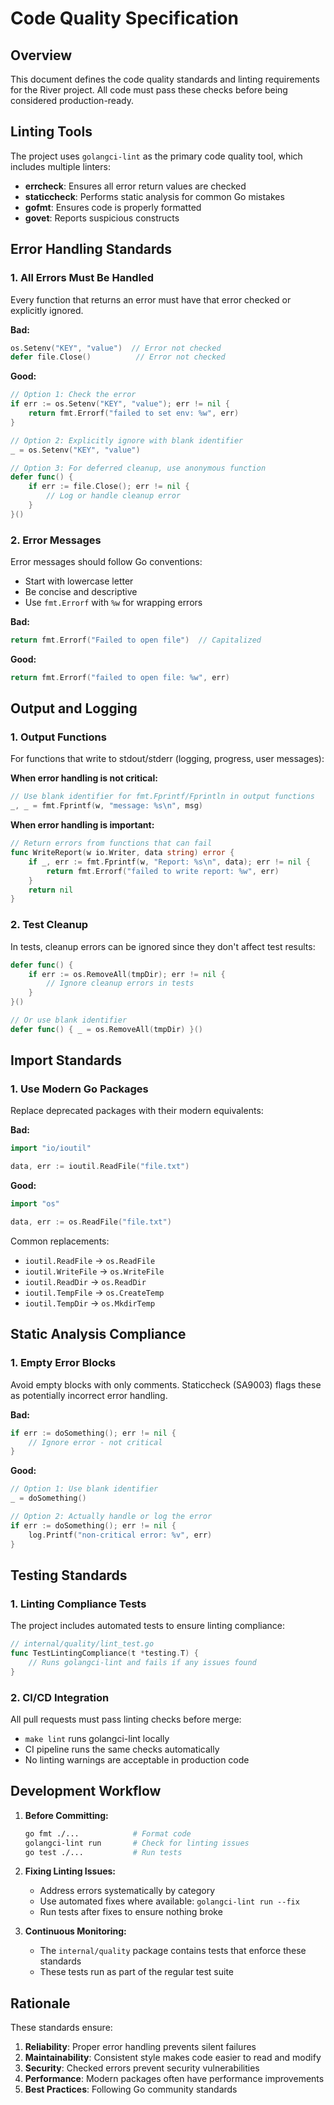 # Code Quality Specification

## Overview

This document defines the code quality standards and linting requirements for the River project. All code must pass these checks before being considered production-ready.

## Linting Tools

The project uses `golangci-lint` as the primary code quality tool, which includes multiple linters:

- **errcheck**: Ensures all error return values are checked
- **staticcheck**: Performs static analysis for common Go mistakes
- **gofmt**: Ensures code is properly formatted
- **govet**: Reports suspicious constructs

## Error Handling Standards

### 1. All Errors Must Be Handled

Every function that returns an error must have that error checked or explicitly ignored.

**Bad:**
```go
os.Setenv("KEY", "value")  // Error not checked
defer file.Close()          // Error not checked
```

**Good:**
```go
// Option 1: Check the error
if err := os.Setenv("KEY", "value"); err != nil {
    return fmt.Errorf("failed to set env: %w", err)
}

// Option 2: Explicitly ignore with blank identifier
_ = os.Setenv("KEY", "value")

// Option 3: For deferred cleanup, use anonymous function
defer func() {
    if err := file.Close(); err != nil {
        // Log or handle cleanup error
    }
}()
```

### 2. Error Messages

Error messages should follow Go conventions:
- Start with lowercase letter
- Be concise and descriptive
- Use `fmt.Errorf` with `%w` for wrapping errors

**Bad:**
```go
return fmt.Errorf("Failed to open file")  // Capitalized
```

**Good:**
```go
return fmt.Errorf("failed to open file: %w", err)
```

## Output and Logging

### 1. Output Functions

For functions that write to stdout/stderr (logging, progress, user messages):

**When error handling is not critical:**
```go
// Use blank identifier for fmt.Fprintf/Fprintln in output functions
_, _ = fmt.Fprintf(w, "message: %s\n", msg)
```

**When error handling is important:**
```go
// Return errors from functions that can fail
func WriteReport(w io.Writer, data string) error {
    if _, err := fmt.Fprintf(w, "Report: %s\n", data); err != nil {
        return fmt.Errorf("failed to write report: %w", err)
    }
    return nil
}
```

### 2. Test Cleanup

In tests, cleanup errors can be ignored since they don't affect test results:

```go
defer func() {
    if err := os.RemoveAll(tmpDir); err != nil {
        // Ignore cleanup errors in tests
    }
}()

// Or use blank identifier
defer func() { _ = os.RemoveAll(tmpDir) }()
```

## Import Standards

### 1. Use Modern Go Packages

Replace deprecated packages with their modern equivalents:

**Bad:**
```go
import "io/ioutil"

data, err := ioutil.ReadFile("file.txt")
```

**Good:**
```go
import "os"

data, err := os.ReadFile("file.txt")
```

Common replacements:
- `ioutil.ReadFile` → `os.ReadFile`
- `ioutil.WriteFile` → `os.WriteFile`
- `ioutil.ReadDir` → `os.ReadDir`
- `ioutil.TempFile` → `os.CreateTemp`
- `ioutil.TempDir` → `os.MkdirTemp`

## Static Analysis Compliance

### 1. Empty Error Blocks

Avoid empty blocks with only comments. Staticcheck (SA9003) flags these as potentially incorrect error handling.

**Bad:**
```go
if err := doSomething(); err != nil {
    // Ignore error - not critical
}
```

**Good:**
```go
// Option 1: Use blank identifier
_ = doSomething()

// Option 2: Actually handle or log the error
if err := doSomething(); err != nil {
    log.Printf("non-critical error: %v", err)
}
```

## Testing Standards

### 1. Linting Compliance Tests

The project includes automated tests to ensure linting compliance:

```go
// internal/quality/lint_test.go
func TestLintingCompliance(t *testing.T) {
    // Runs golangci-lint and fails if any issues found
}
```

### 2. CI/CD Integration

All pull requests must pass linting checks before merge:
- `make lint` runs golangci-lint locally
- CI pipeline runs the same checks automatically
- No linting warnings are acceptable in production code

## Development Workflow

1. **Before Committing:**
   ```bash
   go fmt ./...            # Format code
   golangci-lint run       # Check for linting issues
   go test ./...           # Run tests
   ```

2. **Fixing Linting Issues:**
   - Address errors systematically by category
   - Use automated fixes where available: `golangci-lint run --fix`
   - Run tests after fixes to ensure nothing broke

3. **Continuous Monitoring:**
   - The `internal/quality` package contains tests that enforce these standards
   - These tests run as part of the regular test suite

## Rationale

These standards ensure:
1. **Reliability**: Proper error handling prevents silent failures
2. **Maintainability**: Consistent style makes code easier to read and modify
3. **Security**: Checked errors prevent security vulnerabilities
4. **Performance**: Modern packages often have performance improvements
5. **Best Practices**: Following Go community standards